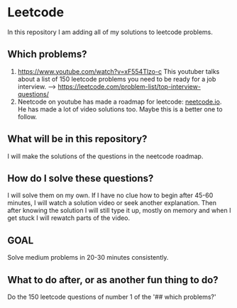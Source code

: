 # Leetcode
In this repository I am adding all of my solutions to leetcode problems.

## Which problems?
1. https://www.youtube.com/watch?v=xF554Tlzo-c This youtuber talks about a list of 150 leetcode problems you need to be ready for a job interview. --> https://leetcode.com/problem-list/top-interview-questions/
2. Neetcode on youtube has made a roadmap for leetcode: [neetcode.io](url). He has made a lot of video solutions too. Maybe this is a better one to follow.

## What will be in this repository?
I will make the solutions of the questions in the neetcode roadmap. 

## How do I solve these questions?
I will solve them on my own.
If I have no clue how to begin after 45-60 minutes, I will watch a solution video or seek another explanation. 
Then after knowing the solution I will still type it up, mostly on memory and when I get stuck I will rewatch parts of the video.

## GOAL
Solve medium problems in 20-30 minutes consistently.

## What to do after, or as another fun thing to do?
Do the 150 leetcode questions of number 1 of the '## which problems?'

